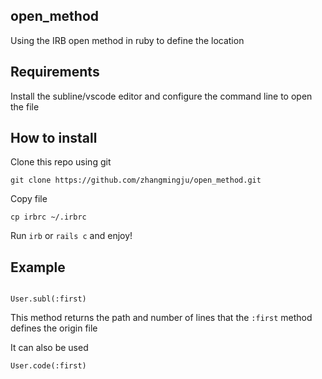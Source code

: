 ## open_method

Using the IRB open method in ruby to define the location

## Requirements

Install the subline/vscode editor and configure the command line to open the file


## How to install

Clone this repo using git

    git clone https://github.com/zhangmingju/open_method.git

Copy file
  
    cp irbrc ~/.irbrc

Run `irb` or `rails c` and enjoy!

## Example

```

User.subl(:first)

```

This method returns the path and number of lines that the `:first` method defines the origin file

It can also be used

```
User.code(:first)

```